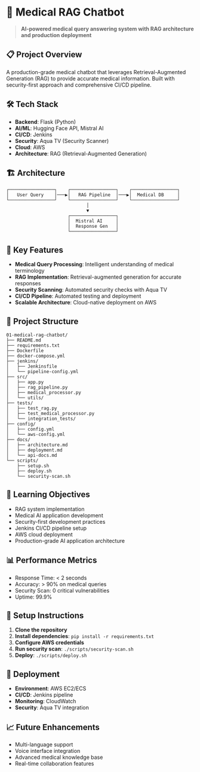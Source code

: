 # 🏥 Medical RAG Chatbot

> **AI-powered medical query answering system with RAG architecture and production deployment**

## 📋 Project Overview

A production-grade medical chatbot that leverages Retrieval-Augmented Generation (RAG) to provide accurate medical information. Built with security-first approach and comprehensive CI/CD pipeline.

## 🛠️ Tech Stack

- **Backend**: Flask (Python)
- **AI/ML**: Hugging Face API, Mistral AI
- **CI/CD**: Jenkins
- **Security**: Aqua TV (Security Scanner)
- **Cloud**: AWS
- **Architecture**: RAG (Retrieval-Augmented Generation)

## 🏗️ Architecture

```
┌─────────────────┐    ┌─────────────────┐    ┌─────────────────┐
│   User Query    │───▶│   RAG Pipeline  │───▶│  Medical DB     │
└─────────────────┘    └─────────────────┘    └─────────────────┘
                              │
                              ▼
                       ┌─────────────────┐
                       │  Mistral AI     │
                       │  Response Gen   │
                       └─────────────────┘
```

## 🚀 Key Features

- **Medical Query Processing**: Intelligent understanding of medical terminology
- **RAG Implementation**: Retrieval-augmented generation for accurate responses
- **Security Scanning**: Automated security checks with Aqua TV
- **CI/CD Pipeline**: Automated testing and deployment
- **Scalable Architecture**: Cloud-native deployment on AWS

## 📁 Project Structure

```
01-medical-rag-chatbot/
├── README.md
├── requirements.txt
├── Dockerfile
├── docker-compose.yml
├── jenkins/
│   ├── Jenkinsfile
│   └── pipeline-config.yml
├── src/
│   ├── app.py
│   ├── rag_pipeline.py
│   ├── medical_processor.py
│   └── utils/
├── tests/
│   ├── test_rag.py
│   ├── test_medical_processor.py
│   └── integration_tests/
├── config/
│   ├── config.yml
│   └── aws-config.yml
├── docs/
│   ├── architecture.md
│   ├── deployment.md
│   └── api-docs.md
└── scripts/
    ├── setup.sh
    ├── deploy.sh
    └── security-scan.sh
```

## 🎯 Learning Objectives

- RAG system implementation
- Medical AI application development
- Security-first development practices
- Jenkins CI/CD pipeline setup
- AWS cloud deployment
- Production-grade AI application architecture

## 📊 Performance Metrics

- Response Time: < 2 seconds
- Accuracy: > 90% on medical queries
- Security Scan: 0 critical vulnerabilities
- Uptime: 99.9%

## 🔧 Setup Instructions

1. **Clone the repository**
2. **Install dependencies**: `pip install -r requirements.txt`
3. **Configure AWS credentials**
4. **Run security scan**: `./scripts/security-scan.sh`
5. **Deploy**: `./scripts/deploy.sh`

## 🚀 Deployment

- **Environment**: AWS EC2/ECS
- **CI/CD**: Jenkins pipeline
- **Monitoring**: CloudWatch
- **Security**: Aqua TV integration

## 📈 Future Enhancements

- Multi-language support
- Voice interface integration
- Advanced medical knowledge base
- Real-time collaboration features
